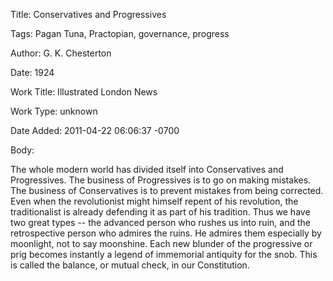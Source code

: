 Title:  Conservatives and Progressives

Tags:   Pagan Tuna, Practopian, governance, progress

Author: G. K. Chesterton

Date:   1924

Work Title: Illustrated London News

Work Type: unknown

Date Added: 2011-04-22 06:06:37 -0700

Body: 

The whole modern world has divided itself into Conservatives and Progressives. The business of Progressives is to go on making mistakes. The business of Conservatives is to prevent mistakes from being corrected. Even when the revolutionist might himself repent of his revolution, the traditionalist is already defending it as part of his tradition. Thus we have two great types -- the advanced person who rushes us into ruin, and the retrospective person who admires the ruins. He admires them especially by moonlight, not to say moonshine. Each new blunder of the progressive or prig becomes instantly a legend of immemorial antiquity for the snob. This is called the balance, or mutual check, in our Constitution. 

